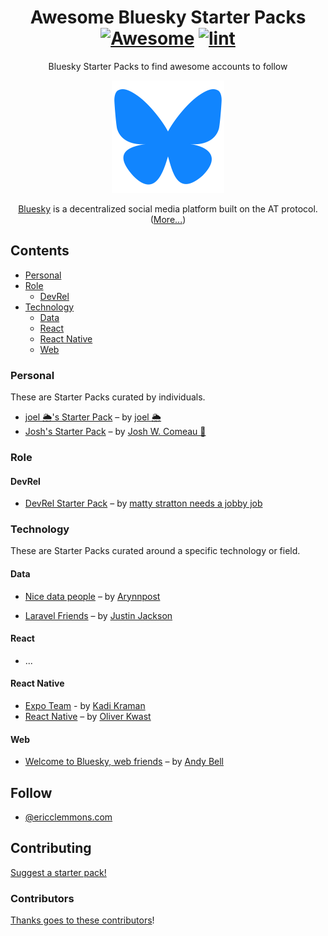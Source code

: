 <div align="center">

<!-- title -->

<!--lint ignore no-dead-urls-->

# Awesome Bluesky Starter Packs [![Awesome](https://awesome.re/badge.svg)](https://awesome.re) [![lint](https://github.com/ericclemmons/awesome-starter-packs/actions/workflows/lint.yaml/badge.svg)](https://github.com/ericclemmons/awesome-starter-packs/actions/workflows/lint.yaml)

<!-- subtitle -->

Bluesky Starter Packs to find awesome accounts to follow

<!-- image -->

<a href="https://bsky.app" target="_blank" rel="noopener noreferrer">
  <img alt="Bluesky logo" src="./logo.png" />
</a>

<!-- description -->

[Bluesky](https://bsky.app/) is a decentralized social media platform built on the AT protocol. ([More...](https://blueskyweb.zendesk.com/hc/en-us/articles/19002666608397-What-is-Bluesky))

</div>

<!-- TOC -->

## Contents

- [Personal](#personal)
- [Role](#role)
  - [DevRel](#devrel)
- [Technology](#technology)
  - [Data](#data)
  - [React](#react)
  - [React Native](#react-native)
  - [Web](#web)

<!-- CONTENT -->

### Personal

These are Starter Packs curated by individuals.

- [joel 🌦️'s Starter Pack](https://bsky.app/starter-pack/joelhooks.com/3kvubopznv42u) – by [joel 🌦️](https://bsky.app/profile/joelhooks.com/post/3l7qfed2kgm25)
- [Josh's Starter Pack](https://bsky.app/starter-pack/joshwcomeau.com/3l7jgum7g5g2g) – by [Josh W. Comeau 👻](https://bsky.app/profile/joshwcomeau.com/post/3l7nqbl3smb2p)

### Role

#### DevRel

- [DevRel Starter Pack](https://bsky.app/starter-pack/matty.wtf/3l6xheltlof2a) – by [matty stratton needs a jobby job](https://bsky.app/profile/matty.wtf/post/3l7m23ivuki2m)

### Technology

These are Starter Packs curated around a specific technology or field.

#### Data

- [Nice data people](https://bsky.app/starter-pack-short/T1SxhAe) – by [Arynnpost](https://bsky.app/profile/arynn.bsky.social/post/3l7lnbjv3zd2o)

- [Laravel Friends](https://bsky.app/starter-pack/mijustin.bsky.social/3l75rwvv4ii24) – by [Justin Jackson](https://bsky.app/profile/mijustin.bsky.social/post/3l7oevuw4zw25)

#### React

- ...

#### React Native

- [Expo Team](https://bsky.app/starter-pack/kadi.bsky.social/3l7pjcvfbwg2w) - by [Kadi Kraman](https://bsky.app/profile/kadi.bsky.social/post/3l7pspn4tuv2t)
- [React Native](https://bsky.app/starter-pack/baumstumpf.bsky.social/3l6v6yw7fy42y) – by [Oliver Kwast](https://bsky.app/profile/baumstumpf.bsky.social/post/3l6vdsfxwpk2d)

#### Web

- [Welcome to Bluesky, web friends](https://bsky.app/starter-pack/piccalil.li/3kzombrxts22n) – by [Andy Bell](https://bsky.app/profile/bell.bz/post/3l7lynxynf52c)

<!-- END CONTENT -->

## Follow

<!-- list people worth following on social sites (Twitter, LinkedIn, GitHub, YouTube etc.) -->

- [@ericclemmons.com](https://bsky.app/profile/ericclemmons.com)

## Contributing

[Suggest a starter pack!](https://github.com/ericclemmons/awesome-starter-packs/issues/new?assignees=&labels=&projects=&template=suggestion.yaml)

### Contributors

[Thanks goes to these contributors](https://github.com/ericclemmons/awesome-starter-packs/graphs/contributors)!
